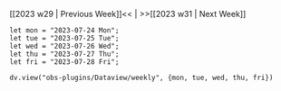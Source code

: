 [[2023 w29 | Previous Week]]<< | >>[[2023 w31 | Next Week]]

```dataviewjs
let mon = "2023-07-24 Mon";
let tue = "2023-07-25 Tue";
let wed = "2023-07-26 Wed";
let thu = "2023-07-27 Thu";
let fri = "2023-07-28 Fri";

dv.view("obs-plugins/Dataview/weekly", {mon, tue, wed, thu, fri})
```